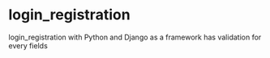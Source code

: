 # login_registration 
login_registration with Python and Django as a framework
has validation for every fields
